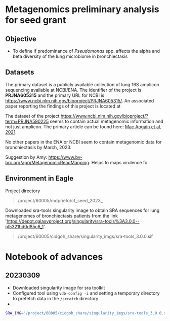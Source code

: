 # Metagenomics preliminary analysis for seed grant

## Objective

- To define if predominance of _Pseudomonas_ spp. affects the alpha and beta diversity of the lung microbiome in bronchiectasis

## Datasets

The primary dataset is a publicly available collection of lung 16S amplicon sequencing available at NCBI/ENA. The identifier of the project is **PRJNA605315** and the primary URL for NCBI is https://www.ncbi.nlm.nih.gov/bioproject/PRJNA605315/. An associated paper reporting the findings of this project is located at 

The dataset of the project https://www.ncbi.nlm.nih.gov/bioproject/?term=PRJNA590225 seems to contain actual metagenomic information and not just amplicon. The primary article can be found here: [Mac Aogáin et al. 2021](https://www.nature.com/articles/s41591-021-01289-7).

No other papers in the ENA or NCBI seem to contain metagenomic data for bronchiectasis by March, 2023.

Suggestion by Amy: https://www.bv-brc.org/app/MetagenomicReadMapping. Helps to maps virulence fo

## Environment in Eagle

Project directory 
> /project/60005/mdprieto/cf_seed_2023_

Downloaded sra-tools singularity image to obtain SRA sequences for lung metagenomes of bronchiectasis patients from the link 'https://depot.galaxyproject.org/singularity/sra-tools%3A3.0.0--pl5321hd0d85c6_1'.
> /project/60005/cidgoh_share/singularity_imgs/sra-tools_3.0.0.sif

# Notebook of advances

## 20230309

- Downloaded singularity image for sra toolkit
- Configured tool using `vdb-config -i` and setting a temporary directory to prefetch data in the `/scratch` directory
- 


```sh
SRA_IMG="/project/60005/cidgoh_share/singularity_imgs/sra-tools_3.0.0.sif"
```